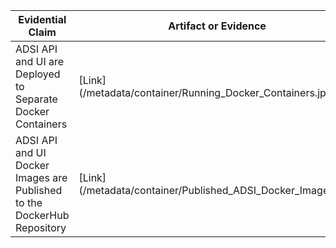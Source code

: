 | Evidential Claim  | Artifact or Evidence |
| ------------- | ------------- |
| ADSI API and UI are Deployed to Separate Docker Containers  | [Link] (/metadata/container/Running_Docker_Containers.jpg)  |
| ADSI API and UI Docker Images are Published to the DockerHub Repository | [Link] (/metadata/container/Published_ADSI_Docker_Images.jpg)  |